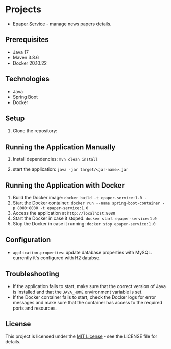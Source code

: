# Projects
- [Epaper Service](https://github.com/manish24-tech/spring-boot-with-docker/tree/main/EpaperService) - manage news papers details.

## Prerequisites
- Java 17
- Maven 3.8.6
- Docker 20.10.22

## Technologies

- Java
- Spring Boot
- Docker

## Setup

1. Clone the repository:

## Running the Application Manually

1. Install dependencies: `mvn clean install`

2. start the application: `java -jar target/<jar-name>.jar`

## Running the Application with Docker

1. Build the Docker image: `docker build -t epaper-service:1.0 .`
2. Start the Docker container: `docker run --name spring-boot-container -p 8080:8080 -t epaper-service:1.0`
3. Access the application at `http://localhost:8080`
4. Start the Docker in case it stoped: `docker start epaper-service:1.0`
5. Stop the Docker in case it running: `docker stop epaper-service:1.0`

## Configuration
- `application.properties`: update database properties with MySQL. currently it's configured with H2 databse.

## Troubleshooting
- If the application fails to start, make sure that the correct version of Java is installed and that the `JAVA_HOME` environment variable is set.
- If the Docker container fails to start, check the Docker logs for error messages and make sure that the container has access to the required ports and resources.

## License
This project is licensed under the [MIT License](https://opensource.org/licenses/MIT) - see the LICENSE file for details.
